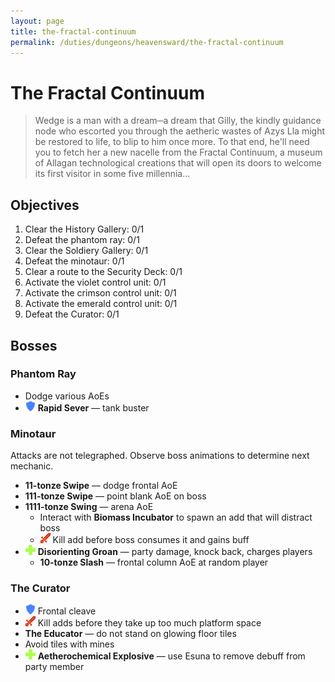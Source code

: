 ```yaml
---
layout: page
title: the-fractal-continuum
permalink: /duties/dungeons/heavensward/the-fractal-continuum
---
```


# The Fractal Continuum

> Wedge is a man with a dream─a dream that Gilly, the kindly guidance node who escorted you through the aetheric wastes of Azys Lla might be restored to life, to blip to him once more. To that end, he'll need you to fetch her a new nacelle from the Fractal Continuum, a museum of Allagan technological creations that will open its doors to welcome its first visitor in some five millennia...

## Objectives

1. Clear the History Gallery: 0/1
2. Defeat the phantom ray: 0/1
3. Clear the Soldiery Gallery: 0/1
4. Defeat the minotaur: 0/1
5. Clear a route to the Security Deck: 0/1
6. Activate the violet control unit: 0/1
7. Activate the crimson control unit: 0/1
8. Activate the emerald control unit: 0/1
9.  Defeat the Curator: 0/1

## Bosses

### Phantom Ray

- Dodge various AoEs
- ![](/assets/icons/role-tank.png) **Rapid Sever** — tank buster

### Minotaur

Attacks are not telegraphed. Observe boss animations to determine next mechanic.

- **11-tonze Swipe** — dodge frontal AoE
- **111-tonze Swipe** — point blank AoE on boss
- **1111-tonze Swing** — arena AoE
  - Interact with **Biomass Incubator** to spawn an add that will distract boss
  - ![](/assets/icons/role-dps.png) Kill add before boss consumes it and gains buff
- ![](/assets/icons/role-healer.png) **Disorienting Groan** — party damage, knock back, charges players
  - **10-tonze Slash** — frontal column AoE at random player

### The Curator

- ![](/assets/icons/role-tank.png) Frontal cleave
- ![](/assets/icons/role-dps.png) Kill adds before they take up too much platform space
- **The Educator** — do not stand on glowing floor tiles
- Avoid tiles with mines
- ![](/assets/icons/role-healer.png) **Aetherochemical Explosive** — use Esuna to remove debuff from party member

